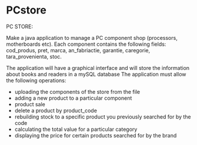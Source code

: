 # PCstore
PC STORE:

Make a java application to manage a PC component shop (processors, motherboards etc). 
Each component contains the following fields: cod_produs, pret, marca, an_fabriactie, garantie, caregorie, 
tara_provenienta, stoc.

The application will have a graphical interface and will store the information about books and readers in a mySQL database
The application must allow the following operations:
- uploading the components of the store from the file
- adding a new product to a particular component
- product sale
- delete a product by product_code
- rebuilding stock to a specific product you previously searched for by the code
- calculating the total value for a particular category
- displaying the price for certain products searched for by the brand
